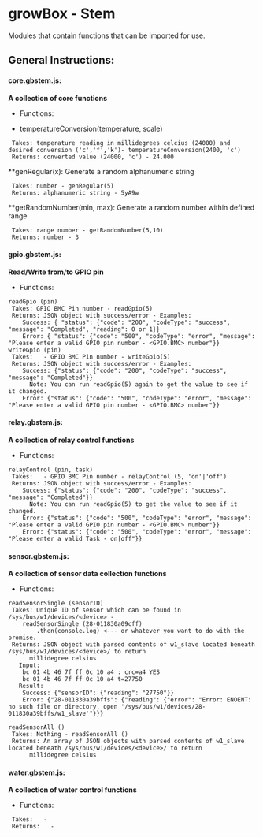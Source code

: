 # growBox - Stem
Modules that contain functions that can be imported for use.

## General Instructions:


#### core.gbstem.js: 
**A collection of core functions**
* Functions:
- temperatureConversion(temperature, scale)
```
 Takes: temperature reading in millidegrees celcius (24000) and desired conversion ('c','f','k')- temperatureConversion(2400, 'c')
 Returns: converted value (24000, 'c') - 24.000
```
**genRegular(x): Generate a random alphanumeric string
```
 Takes: number - genRegular(5)
 Returns: alphanumeric string - 5yA9w
```
**getRandomNumber(min, max): Generate a random number within defined range
```
 Takes: range number - getRandomNumber(5,10)
 Returns: number - 3
```

#### gpio.gbstem.js: 
**Read/Write from/to GPIO pin**
* Functions:
```
readGpio (pin)
 Takes: GPIO BMC Pin number - readGpio(5)
 Returns: JSON object with success/error - Examples:
	Success: { "status": {"code": "200", "codeType": "success", "message": "Completed", "reading": 0 or 1}}
	Error: { "status": {"code": "500", "codeType": "error", "message": "Please enter a valid GPIO pin number - <GPIO.BMC> number"}}
writeGpio (pin)
 Takes:   - GPIO BMC Pin number - writeGpio(5)
 Returns: JSON object with success/error - Examples:
	Success: {"status": {"code": "200", "codeType": "success", "message": "Completed"}}
	  Note: You can run readGpio(5) again to get the value to see if it changed.
	Error: {"status": {"code": "500", "codeType": "error", "message": "Please enter a valid GPIO pin number - <GPIO.BMC> number"}}
```

#### relay.gbstem.js: 
**A collection of relay control functions**
* Functions:
```
relayControl (pin, task)
 Takes:   - GPIO BMC Pin number - relayControl (5, 'on'|'off')
 Returns: JSON object with success/error - Examples:
	Success: {"status": {"code": "200", "codeType": "success", "message": "Completed"}}
	  Note: You can run readGpio(5) to get the value to see if it changed.
	Error: {"status": {"code": "500", "codeType": "error", "message": "Please enter a valid GPIO pin number - <GPIO.BMC> number"}}
	Error: {"status": {"code": "500", "codeType": "error", "message": "Please enter a valid Task - on|off"}}
```

#### sensor.gbstem.js: 
**A collection of sensor data collection functions**
* Functions:
```
readSensorSingle (sensorID)
 Takes: Unique ID of sensor which can be found in /sys/bus/w1/devices/<device> - 
	readSensorSingle (28-011830a09cff)
		.then(console.log) <--- or whatever you want to do with the promise. 
 Returns: JSON object with parsed contents of w1_slave located beneath /sys/bus/w1/devices/<device>/ to return 
	  millidegree celsius
   Input:
	bc 01 4b 46 7f ff 0c 10 a4 : crc=a4 YES
	bc 01 4b 46 7f ff 0c 10 a4 t=27750
   Result: 
	Success: {"sensorID": {"reading": "27750"}}
	Error: {"28-011830a39bffs": {"reading": {"error": "Error: ENOENT: no such file or directory, open '/sys/bus/w1/devices/28-011830a39bffs/w1_slave'"}}}

readSensorAll ()
 Takes: Nothing - readSensorAll () 
 Returns: An array of JSON objects with parsed contents of w1_slave located beneath /sys/bus/w1/devices/<device>/ to return 
	  millidegree celsius
```

#### water.gbstem.js: 
**A collection of water control functions**
* Functions:
```
 Takes:   - 
 Returns:   - 
```

